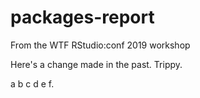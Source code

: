 # packages-report
From the WTF RStudio:conf 2019 workshop

Here's a change made in the past. Trippy.

a b c d e f. 
